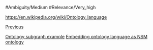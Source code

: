 #Ambiguity/Medium
#Relevance/Very_high

https://en.wikipedia.org/wiki/Ontology_language

[Previous](Bijective-Mapping-to-Reduced-English)

[Ontology subgraph example](Ontology-Subgraph-Text-Embedding-Example.md)
[Embedding ontology language as NSM ontology](Embedding-Text-as-Ontology-Subgraph-Activations)